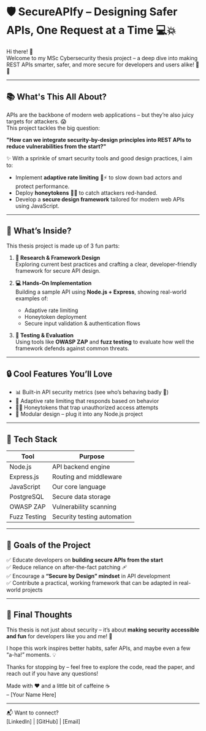 # 🛡️ SecureAPIfy – Designing Safer APIs, One Request at a Time 💻💥

Hi there! 👋  
Welcome to my MSc Cybersecurity thesis project – a deep dive into making REST APIs smarter, safer, and more secure for developers and users alike! 🧠🔐

---

## 📚 What's This All About?

APIs are the backbone of modern web applications – but they’re also juicy targets for attackers. 😱  
This project tackles the big question:

**"How can we integrate security-by-design principles into REST APIs to reduce vulnerabilities from the start?"**

✨ With a sprinkle of smart security tools and good design practices, I aim to:

- Implement **adaptive rate limiting** 🐢⚡ to slow down bad actors and protect performance.
- Deploy **honeytokens** 🍯🎣 to catch attackers red-handed.
- Develop a **secure design framework** tailored for modern web APIs using JavaScript.

---

## 🧩 What’s Inside?

This thesis project is made up of 3 fun parts:

1. **🎯 Research & Framework Design**  
   Exploring current best practices and crafting a clear, developer-friendly framework for secure API design.

2. **💻 Hands-On Implementation**  
   Building a sample API using **Node.js + Express**, showing real-world examples of:
   - Adaptive rate limiting
   - Honeytoken deployment
   - Secure input validation & authentication flows

3. **🧪 Testing & Evaluation**  
   Using tools like **OWASP ZAP** and **fuzz testing** to evaluate how well the framework defends against common threats.

---

## 🔒 Cool Features You’ll Love

- 📊 Built-in API security metrics (see who’s behaving badly 👀)
- 🧠 Adaptive rate limiting that responds based on behavior
- 🕵️‍♀️ Honeytokens that trap unauthorized access attempts
- 🔄 Modular design – plug it into any Node.js project

---

## 🚀 Tech Stack

| Tool         | Purpose                      |
|--------------|------------------------------|
| Node.js      | API backend engine           |
| Express.js   | Routing and middleware       |
| JavaScript   | Our core language            |
| PostgreSQL   | Secure data storage          |
| OWASP ZAP    | Vulnerability scanning       |
| Fuzz Testing | Security testing automation  |

---

## 🧠 Goals of the Project

✅ Educate developers on **building secure APIs from the start**  
✅ Reduce reliance on after-the-fact patching 🩹  
✅ Encourage a **“Secure by Design” mindset** in API development  
✅ Contribute a practical, working framework that can be adapted in real-world projects

---

## 🧁 Final Thoughts

This thesis is not just about security – it’s about **making security accessible and fun** for developers like you and me! 🎉

I hope this work inspires better habits, safer APIs, and maybe even a few “a-ha!” moments. 💡

Thanks for stopping by – feel free to explore the code, read the paper, and reach out if you have any questions!

Made with ❤️ and a little bit of caffeine ☕  
– [Your Name Here]

---

📬 Want to connect?  
[LinkedIn] | [GitHub] | [Email]

